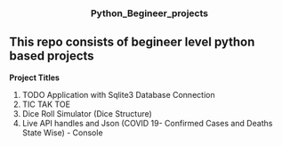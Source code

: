 <div align="center">


### Python_Begineer_projects

</div>

This repo consists of begineer level python based projects
---
**Project Titles**
1. TODO Application with Sqlite3 Database Connection
2. TIC TAK TOE
3. Dice Roll Simulator (Dice Structure)
4. Live API handles and Json (COVID 19- Confirmed Cases and Deaths State Wise) - Console
